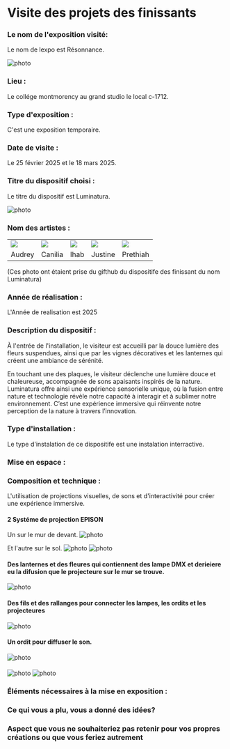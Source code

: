 # Visite des projets des finissants

### Le nom de l'exposition visité:
Le nom de lexpo est Résonnance.

![photo](media/carte.jpg)

### Lieu : 
Le collége montmorency au grand studio le local c-1712.
 
### Type d'exposition :
C'est une exposition temporaire.

### Date de visite :
Le 25 février 2025 et le 18 mars 2025.
 
### Titre du dispositif choisi : 
Le titre du dispositif est Luminatura.

![photo](media/Luminatura.jpg)

### Nom des artistes : 
<table align="center">
<tr>
<td><img src="https://github.com/Yasser-ElF/H25_V11_inspirations_El_Fantroussi/blob/main/projet_finissant/media/artiste_Audrey.jpg"></td>
<td><img src="https://github.com/Yasser-ElF/H25_V11_inspirations_El_Fantroussi/blob/main/projet_finissant/media/artiste_Camilia.jpg"></td>
<td><img src="https://github.com/Yasser-ElF/H25_V11_inspirations_El_Fantroussi/blob/main/projet_finissant/media/artiste_Ihab.jpg"></td>
<td><img src="https://github.com/Yasser-ElF/H25_V11_inspirations_El_Fantroussi/blob/main/projet_finissant/media/artiste_Justine.jpg"></td>
<td><img src="https://github.com/Yasser-ElF/H25_V11_inspirations_El_Fantroussi/blob/main/projet_finissant/media/artiste_Prethiah.jpg"></td>
</tr>
<tr>
<td>Audrey</td>
<td>Canilia</td>
<td>Ihab</td>
<td>Justine</td>
<td>Prethiah</td>
</tr>
</table> 

   (Ces photo ont étaient prise du gifthub du dispositife des finissant du nom Luminatura)

### Année de réalisation : 
L'Année de realisation est 2025
 
### Description du dispositif : 
À l'entrée de l'installation, le visiteur est accueilli par la douce lumière des fleurs suspendues, ainsi que par les vignes décoratives et les lanternes qui créent une ambiance de sérénité.

En touchant une des plaques, le visiteur déclenche une lumière douce et chaleureuse, accompagnée de sons apaisants inspirés de la nature. Luminatura offre ainsi une expérience sensorielle unique, où la fusion entre nature et technologie révèle notre capacité à interagir et à sublimer notre environnement. C’est une expérience immersive qui réinvente notre perception de la nature à travers l’innovation.

### Type d'installation : 
Le type d'instalation de ce dispositife est une instalation interractive.
 
### Mise en espace : 

 
### Composition et technique :
L'utilisation de projections visuelles, de sons et d'interactivité pour créer une expérience immersive.
#### 2 Systéme de projection EPISON
Un sur le mur de devant.
![photo](media/projecteure.jpg)

Et l'autre sur le sol.
![photo](media/projecteure_sur_le_sol.jpg)
![photo](media/sol.jpg)
#### Des lanternes et des fleures qui contiennent des lampe DMX et derieiere eu la difusion que le projecteure sur le mur se trouve.
![photo](media/decoration_luminuse.jpg)

#### Des fils et des rallanges pour connecter les lampes, les ordits et les projecteures
![photo](media/rallange.jpg)

#### Un ordit pour diffuser le son.
![photo](media/ordi_son.jpg)

#### 
![photo](media/projecteure.jpg)
![photo](media/projecteure.jpg)

### Éléments nécessaires à la mise en exposition : 



### Ce qui vous a plu, vous a donné des idées?


### Aspect que vous ne souhaiteriez pas retenir pour vos propres créations ou que vous feriez autrement	
